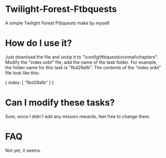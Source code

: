 # Twilight-Forest-Ftbquests
A simple Twilight Forest Ftbquests make by myself

# How do I use it?
Just download the file and unzip it to "\config\ftbquests\normal\chapters".
Modify the "index.snbt" file, add the name of the task folder.
For example, the folder name for this task is "fbd29afb".
The contents of the "index.snbt" file look like this:

{
	index: [
		"fbd29afb"
	]
}


# Can I modify these tasks?
Sure, since I didn't add any mission rewards, feel free to change them.

# FAQ
Not yet, it seems.
